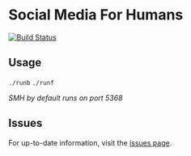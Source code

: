 # Social Media For Humans

[![Build Status](https://travis-ci.org/acgaudette/social-humans.svg?branch=master)](https://travis-ci.org/acgaudette/social-humans)

## Usage

`./runb`
`./runf`

_SMH by default runs on port 5368_

## Issues

For up-to-date information, visit the [issues page](https://www.github.com/acgaudette/social-humans/issues).
